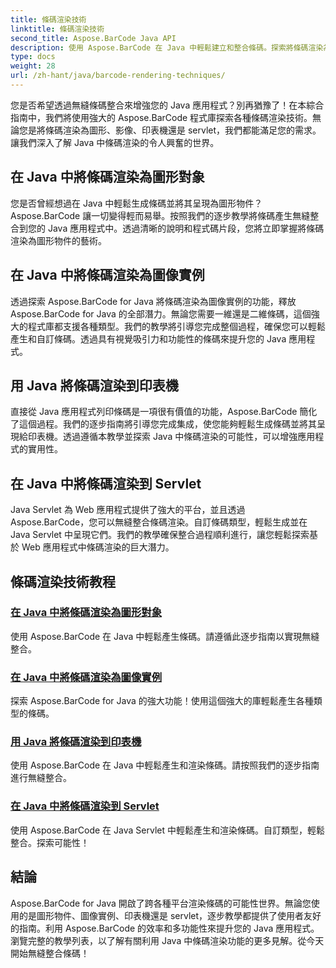 ```yaml
---
title: 條碼渲染技術
linktitle: 條碼渲染技術
second_title: Aspose.BarCode Java API
description: 使用 Aspose.BarCode 在 Java 中輕鬆建立和整合條碼。探索將條碼渲染為圖形、圖像、印表機和 servlet 的逐步教學。
type: docs
weight: 28
url: /zh-hant/java/barcode-rendering-techniques/
---
```


您是否希望透過無縫條碼整合來增強您的 Java 應用程式？別再猶豫了！在本綜合指南中，我們將使用強大的 Aspose.BarCode 程式庫探索各種條碼渲染技術。無論您是將條碼渲染為圖形、影像、印表機還是 servlet，我們都能滿足您的需求。讓我們深入了解 Java 中條碼渲染的令人興奮的世界。

## 在 Java 中將條碼渲染為圖形對象

您是否曾經想過在 Java 中輕鬆生成條碼並將其呈現為圖形物件？ Aspose.BarCode 讓一切變得輕而易舉。按照我們的逐步教學將條碼產生無縫整合到您的 Java 應用程式中。透過清晰的說明和程式碼片段，您將立即掌握將條碼渲染為圖形物件的藝術。

## 在 Java 中將條碼渲染為圖像實例

透過探索 Aspose.BarCode for Java 將條碼渲染為圖像實例的功能，釋放 Aspose.BarCode for Java 的全部潛力。無論您需要一維還是二維條碼，這個強大的程式庫都支援各種類型。我們的教學將引導您完成整個過程，確保您可以輕鬆產生和自訂條碼。透過具有視覺吸引力和功能性的條碼來提升您的 Java 應用程式。

## 用 Java 將條碼渲染到印表機

直接從 Java 應用程式列印條碼是一項很有價值的功能，Aspose.BarCode 簡化了這個過程。我們的逐步指南將引導您完成集成，使您能夠輕鬆生成條碼並將其呈現給印表機。透過遵循本教學並探索 Java 中條碼渲染的可能性，可以增強應用程式的實用性。

## 在 Java 中將條碼渲染到 Servlet

Java Servlet 為 Web 應用程式提供了強大的平台，並且透過 Aspose.BarCode，您可以無縫整合條碼渲染。自訂條碼類型，輕鬆生成並在 Java Servlet 中呈現它們。我們的教學確保整合過程順利進行，讓您輕鬆探索基於 Web 應用程式中條碼渲染的巨大潛力。

## 條碼渲染技術教程
### [在 Java 中將條碼渲染為圖形對象](./rendering-barcode-graphics-object/)
使用 Aspose.BarCode 在 Java 中輕鬆產生條碼。請遵循此逐步指南以實現無縫整合。
### [在 Java 中將條碼渲染為圖像實例](./rendering-barcode-image-instance/)
探索 Aspose.BarCode for Java 的強大功能！使用這個強大的庫輕鬆產生各種類型的條碼。
### [用 Java 將條碼渲染到印表機](./rendering-barcode-printer/)
使用 Aspose.BarCode 在 Java 中輕鬆產生和渲染條碼。請按照我們的逐步指南進行無縫整合。
### [在 Java 中將條碼渲染到 Servlet](./rendering-barcode-servlet/)
使用 Aspose.BarCode 在 Java Servlet 中輕鬆產生和渲染條碼。自訂類型，輕鬆整合。探索可能性！

## 結論
Aspose.BarCode for Java 開啟了跨各種平台渲染條碼的可能性世界。無論您使用的是圖形物件、圖像實例、印表機還是 servlet，逐步教學都提供了使用者友好的指南。利用 Aspose.BarCode 的效率和多功能性來提升您的 Java 應用程式。瀏覽完整的教學列表，以了解有關利用 Java 中條碼渲染功能的更多見解。從今天開始無縫整合條碼！